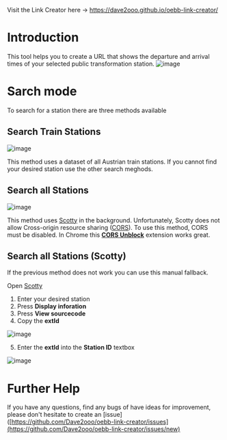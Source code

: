 Visit the Link Creator here -> https://dave2ooo.github.io/oebb-link-creator/

# Introduction
This tool helps you to create a URL that shows the departure and arrival times of your selected public transformation station.
![image](https://github.com/Dave2ooo/oebb-link-creator/assets/71500391/d43cae57-fe9c-4e17-a149-74c17a507724)


# Sarch mode
To search for a station there are three methods available
## Search Train Stations
![image](https://github.com/Dave2ooo/oebb-link-creator/assets/71500391/1ee9cee8-cd25-469c-9e2c-f171049fea69)

This method uses a dataset of all Austrian train stations. If you cannot find your desired station use the other search meghods.

## Search all Stations
![image](https://github.com/Dave2ooo/oebb-link-creator/assets/71500391/46aa051a-f5c2-4206-b17a-3e8346106065)

This method uses [Scotty](https://fahrplan.oebb.at/bin/stboard.exe/en?protocol=https:&) in the background.
Unfortunately, Scotty does not allow Cross-origin resource sharing ([CORS](https://en.wikipedia.org/wiki/Cross-origin_resource_sharing)).
To use this method, CORS must be disabled.
In Chrome this [**CORS Unblock**](https://chromewebstore.google.com/detail/cors-unblock/lfhmikememgdcahcdlaciloancbhjino) extension works great.


## Search all Stations (Scotty)
If the previous method does not work you can use this manual fallback.

Open [Scotty](https://fahrplan.oebb.at/bin/stboard.exe/en?protocol=https:&)
1. Enter your desired station
2. Press **Display inforation**
3. Press **View <HTML> sourcecode**
4. Copy the **extId**

![image](https://github.com/Dave2ooo/oebb-link-creator/assets/71500391/b4ec7a27-8210-4ac2-990b-14cb692d5a0b)

5. Enter the **extId** into the **Station ID** textbox

![image](https://github.com/Dave2ooo/oebb-link-creator/assets/71500391/3e0453ac-5d77-46b1-9e9b-6ce0581234bb)

# Further Help
If you have any questions, find any bugs of have ideas for improvement, please don't hesitate to create an [issue]([https://github.com/Dave2ooo/oebb-link-creator/issues](https://github.com/Dave2ooo/oebb-link-creator/issues/new)

